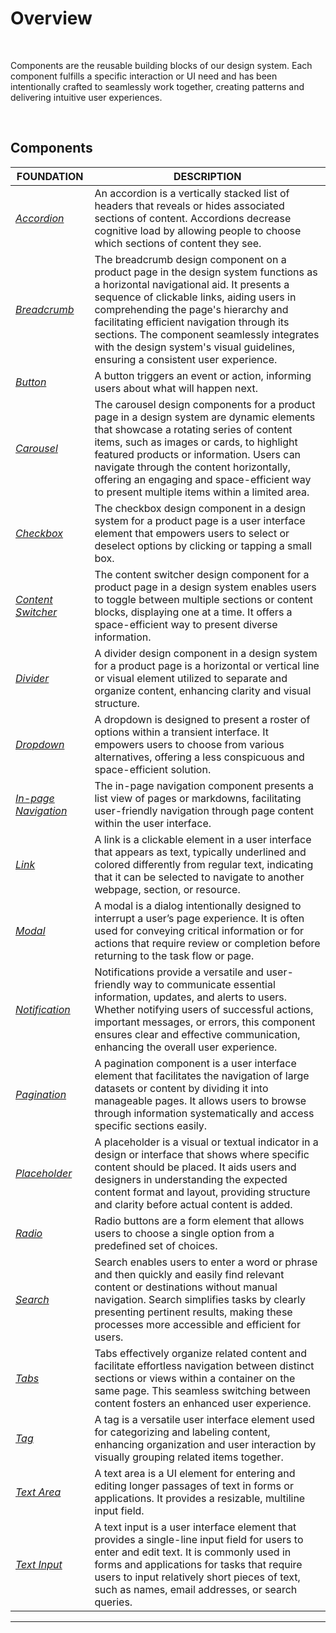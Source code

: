 # Overview

</br>

Components are the reusable building blocks of our design system. Each component fulfills a specific interaction or UI need and has been intentionally crafted to seamlessly work together, creating patterns and delivering intuitive user experiences.

</br>

## Components

| FOUNDATION | DESCRIPTION |
| -------- | -------- |
| *[Accordion](design-files/accordion.md)*    | An accordion is a vertically stacked list of headers that reveals or hides associated sections of content. Accordions decrease cognitive load by allowing people to choose which sections of content they see.   |
| *[Breadcrumb](breadcrumb.md)*    | The breadcrumb design component on a product page in the design system functions as a horizontal navigational aid. It presents a sequence of clickable links, aiding users in comprehending the page's hierarchy and facilitating efficient navigation through its sections. The component seamlessly integrates with the design system's visual guidelines, ensuring a consistent user experience.   |
| *[Button](button.md)*    | A button triggers an event or action, informing users about what will happen next.   |
| *[Carousel](carousel.md)*    | The carousel design components for a product page in a design system are dynamic elements that showcase a rotating series of content items, such as images or cards, to highlight featured products or information. Users can navigate through the content horizontally, offering an engaging and space-efficient way to present multiple items within a limited area.   |
| *[Checkbox](checkbox.md)*    | The checkbox design component in a design system for a product page is a user interface element that empowers users to select or deselect options by clicking or tapping a small box.   |
| *[Content Switcher](content-switcher.md)*    | The content switcher design component for a product page in a design system enables users to toggle between multiple sections or content blocks, displaying one at a time. It offers a space-efficient way to present diverse information.   |
| *[Divider](divider.md)*    | A divider design component in a design system for a product page is a horizontal or vertical line or visual element utilized to separate and organize content, enhancing clarity and visual structure.   |
| *[Dropdown](dropdown.md)*    | A dropdown is designed to present a roster of options within a transient interface. It empowers users to choose from various alternatives, offering a less conspicuous and space-efficient solution.   |
| *[In-page Navigation](inpage-navigation.md)*    | The in-page navigation component presents a list view of pages or markdowns, facilitating user-friendly navigation through page content within the user interface.   |
| *[Link](link.md)*    | A link is a clickable element in a user interface that appears as text, typically underlined and colored differently from regular text, indicating that it can be selected to navigate to another webpage, section, or resource.   |
| *[Modal](modal.md)*    | A modal is a dialog intentionally designed to interrupt a user’s page experience. It is often used for conveying critical information or for actions that require review or completion before returning to the task flow or page.   |
| *[Notification](notification.md)*    | Notifications provide a versatile and user-friendly way to communicate essential information, updates, and alerts to users. Whether notifying users of successful actions, important messages, or errors, this component ensures clear and effective communication, enhancing the overall user experience.   |
| *[Pagination](pagination.md)*    | A pagination component is a user interface element that facilitates the navigation of large datasets or content by dividing it into manageable pages. It allows users to browse through information systematically and access specific sections easily.   |
| *[Placeholder](placeholder.md)*    | A placeholder is a visual or textual indicator in a design or interface that shows where specific content should be placed. It aids users and designers in understanding the expected content format and layout, providing structure and clarity before actual content is added.   |
| *[Radio](radio.md)*    | Radio buttons are a form element that allows users to choose a single option from a predefined set of choices.   |
| *[Search](search.md)*    | Search enables users to enter a word or phrase and then quickly and easily find relevant content or destinations without manual navigation. Search simplifies tasks by clearly presenting pertinent results, making these processes more accessible and efficient for users.   |
| *[Tabs](tabs.md)*    | Tabs effectively organize related content and facilitate effortless navigation between distinct sections or views within a container on the same page. This seamless switching between content fosters an enhanced user experience.   |
| *[Tag](tag.md)*   | A tag is a versatile user interface element used for categorizing and labeling content, enhancing organization and user interaction by visually grouping related items together.   |
| *[Text Area](text-area.md)*    | A text area is a UI element for entering and editing longer passages of text in forms or applications. It provides a resizable, multiline input field.   |
| *[Text Input](text-input.md)*     | A text input is a user interface element that provides a single-line input field for users to enter and edit text. It is commonly used in forms and applications for tasks that require users to input relatively short pieces of text, such as names, email addresses, or search queries.   |
___
